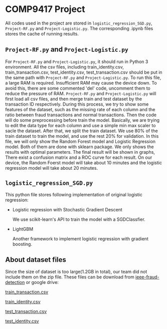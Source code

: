 # COMP9417 Project
All codes used in the project are stored in `logistic_regression_SGD.py`, `Project-RF.py` and `Project-Logistic.py`. The corresponding .ipynb files stores the cache of running results.

## `Project-RF.py` and `Project-Logistic.py`
For `Project-RF.py` and `Project-Logistic.py`, it should run in Python 3 environment.
All the csv files, including train_identity.csv, train_transaction.csv, test_identity.csv, test_transaction.csv should be put in the same path with `Project-RF.py` and `Project-Logistic.py`.
To run this file, a large RAM is required. Insufficient RAM may cause the device down. To avoid this, there are some commented 'del' code, uncomment them to reduce the pressure of RAM.
`Project-RF.py` and `Project-Logistic.py` will first load all csv files, and then merge train and test dataset by the transaction ID respectively. During this process, we try to show some features of the dataset, such as the missing rate of each column and the ratio between fraud transactions and normal transactions. Then the code will do some preprocessing before train the model. Basically, we are trying to edit the data type for each column and use a simple min max scaler to sacle the dataset.
After that, we split the train dataset. We use 80% of the train dataset to train the model, and use the rest 20% for validation. In this file, we will only show the Random Forest model and Logistic Regression model. Both of them are done with sklearn package. We only shows the results with optimal parameters.
The final result will be shown in graphs, There exist a confusion matrix and a ROC curve for each result.
On our device, the Random Foerst model will take about 10 minutes and the logistic regression model will take about 20 minutes.

## `logistic_regression_SGD.py`
This python file stores following implementation of original logistic regression:
+ Logistic regression with Stochastic Gradient Descent

  We use scikit-learn's API to train the model with a SGDClassfier.
+ LightGBM

  Another framework to implement logistic regression with gradient boosting. 

## About dataset files
Since the size of dataset is too large(1.2GB in total), our team did not include them on the zip file.
These files can be download from [ieee-fraud-detection](https://www.kaggle.com/c/ieee-fraud-detection/overview)
or google drive:

[train_transaction.csv](https://drive.google.com/file/d/1Recd-WkJnqvKkQICeq0EJdIAxLtYpZK3/view?usp=sharing)

[train_identity.csv](https://drive.google.com/file/d/1w7cL6uwuP7fZk0IWtK_sAnA2KASn3xPm/view?usp=sharing)

[test_transaction.csv](https://drive.google.com/file/d/1_vcDxwts0ANeGotvgy6azhYxvDVMeWbP/view?usp=sharing)

[test_identity.csv](https://drive.google.com/file/d/1lm7J2ZzxICYefl8mB07ttPSpofSNjw3m/view?usp=sharing)

